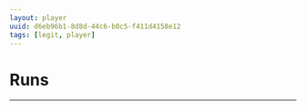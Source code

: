 ```yaml
---
layout: player
uuid: d6eb96b1-8d8d-44c6-b0c5-f411d4158e12
tags: [legit, player]
---
```


# Runs
---
